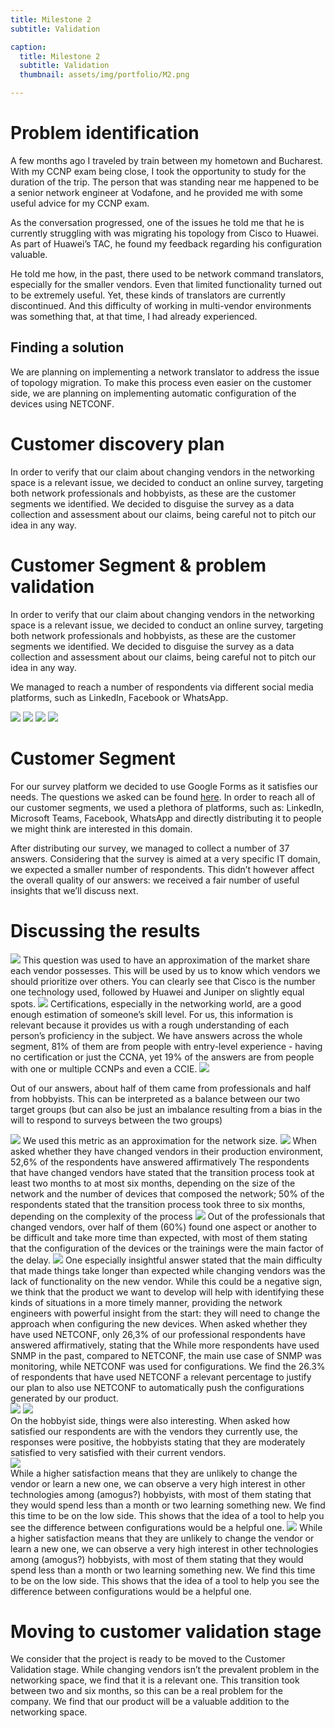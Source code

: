```yaml
---
title: Milestone 2
subtitle: Validation

caption:
  title: Milestone 2
  subtitle: Validation
  thumbnail: assets/img/portfolio/M2.png  

---
```


# Problem identification

A few months ago I traveled by train between my hometown and Bucharest. With my CCNP exam being close, I took the opportunity to study for the duration of the trip. The person that was standing near me happened to be a senior network engineer at Vodafone, and he provided me with some useful advice for my CCNP exam.

As the conversation progressed, one of the issues he told me that he is currently struggling with was migrating his topology from Cisco to Huawei. As part of Huawei’s TAC, he found my feedback regarding his configuration valuable.

He told me how, in the past, there used to be network command translators, especially for the smaller vendors. Even that limited functionality turned out to be extremely useful. Yet, these kinds of translators are currently discontinued. And this difficulty of working in multi-vendor environments was something that, at that time, I had already experienced.

## Finding a solution


We are planning on implementing a network translator to address the issue of topology migration. To make this process even easier on the customer side, we are planning on implementing automatic configuration of the devices using NETCONF.

# Customer discovery plan


In order to verify that our claim about changing vendors in the networking space is a relevant issue, we decided to conduct an online survey, targeting both network professionals and hobbyists, as these are the customer segments we identified. We decided to disguise the survey as a data collection and assessment about our claims, being careful not to pitch our idea in any way.

# Customer Segment & problem validation

In order to verify that our claim about changing vendors in the networking space is a relevant issue, we decided to conduct an online survey, targeting both network professionals and hobbyists, as these are the customer segments we identified. We decided to disguise the survey as a data collection and assessment about our claims, being careful not to pitch our idea in any way.

We managed to reach a number of respondents via different social media platforms, such as LinkedIn, Facebook or WhatsApp.

<div class = "Mycontainer"> 
    <img class = "screenshots" src="assets/img/proof/Alex_Facebook.png">
    <img class = "screenshots" src="assets/img/proof/Alex_Linkedin.png">
    <img class = "screenshots" src="assets/img/proof/linkedin.PNG">
    <img class = "screenshots8" src="assets/img/proof/whatsapp.PNG">
</div>

# Customer Segment 

For our survey platform we decided to use Google Forms as it satisfies our needs. The questions we asked can be found <a href = "https://forms.gle/NtaNibz5MrkmYVRi9" target="_blank">here</a>. In order to reach all of our customer segments, we used a plethora of platforms, such as: LinkedIn, Microsoft Teams, Facebook, WhatsApp and directly distributing it to people we might think are interested in this domain.

After distributing our survey, we managed to collect a number of 37 answers. Considering that the survey is aimed at a very specific IT domain, we expected a smaller number of respondents. This didn’t however affect the overall quality of our answers: we received a fair number of useful insights that we’ll discuss next.

# Discussing the results 

<img class="center" src = "assets/img/results/res1.JPG">
 This question was used to have an approximation of the market share each vendor possesses. This will be used by us to know which vendors we should prioritize over others. You can clearly see that Cisco is the number one technology used, followed by Huawei and Juniper on slightly equal spots.

 

 <img class = "center" src = "assets/img/results/res2.JPG">
 Certifications, especially in the networking world, are a good enough estimation of someone’s skill level. For us, this information is relevant because it provides us with a rough understanding of each person’s proficiency in the subject. We have answers across the whole segment, 81% of them are from people with entry-level experience - having no certification or just the CCNA, yet 19% of the answers are from people with one or multiple CCNPs and even a CCIE. 
 
 

 <img class = "center" src = "assets/img/results/res3.JPG">
 
Out of our answers, about half of them came from professionals and half from hobbyists. This can be interpreted as a balance between our two target groups (but can also be just an imbalance resulting from a bias in the will to respond to surveys between the two groups)

 

 <img class = "center" src = "assets/img/results/res4.JPG">
We used this metric as an approximation for the network size. 

 

 <img class = "center" src = "assets/img/results/res5.JPG">
When asked whether they have changed vendors in their production environment, 52,6% of the respondents have answered affirmatively
The respondents that have changed vendors have stated that the transition process took at least two months to at most six months, depending on the size of the network and the number of devices that composed the network; 50% of the respondents stated that the transition process took three to six months, depending on the complexity of the process

 

 <img class = "center" src = "assets/img/results/res6.JPG">
Out of the professionals that changed vendors, over half of them (60%) found one aspect or another to be difficult and take more time than expected, with most of them stating that the configuration of the devices or the trainings were the main factor of the delay.

 

 <img class = "center" src = "assets/img/results/res7.JPG">
One especially insightful answer stated that the main difficulty that made things take longer than expected while changing vendors was the lack of functionality on the new vendor. While this could be a negative sign, we think that the product we want to develop will help with identifying these kinds of situations in a more timely manner, providing the network engineers with powerful insight from the start: they will need to change the approach when configuring the new devices.
When asked whether they have used NETCONF, only 26,3% of our professional respondents have answered affirmatively, stating that the
While more respondents have used SNMP in the past, compared to NETCONF, the main use case of SNMP was monitoring, while NETCONF was used for configurations. We find the 26.3% of respondents that have used NETCONF a relevant percentage to justify our plan to also use NETCONF to automatically push the configurations generated by our product.


 
<div class="Mycontainer">
 <img class = "centerRes8" src = "assets/img/results/res8_1.JPG">
 <img class = "centerRes8" src = "assets/img/results/res8_2.JPG">
</div>
On the hobbyist side, things were also interesting. When asked how satisfied our respondents are with the vendors they currently use, the responses were positive, the hobbyists stating that they are moderately satisfied to very satisfied with their current vendors.

 
<div>
<img class = "center" src = "assets/img/results/res9.JPG">
</div>
While a higher satisfaction means that they are unlikely to change the vendor or learn a new one, we can observe a very high interest in other technologies among (amogus?) hobbyists, with most of them stating that they would spend less than a month or two learning something new. We find this time to be on the low side. This shows that the idea of a tool to help you see the difference between configurations would be a helpful one.
  

 <img class = "center" src = "assets/img/results/res10.JPG">
While a higher satisfaction means that they are unlikely to change the vendor or learn a new one, we can observe a very high interest in other technologies among (amogus?) hobbyists, with most of them stating that they would spend less than a month or two learning something new. We find this time to be on the low side. This shows that the idea of a tool to help you see the difference between configurations would be a helpful one.

# Moving to customer validation stage

We consider that the project is ready to be moved to the Customer Validation stage. While changing vendors isn’t the prevalent problem in the networking space, we find that it is a relevant one. This transition took between two and six months, so this can be a real problem for the company. We find that our product will be a valuable addition to the networking space.
